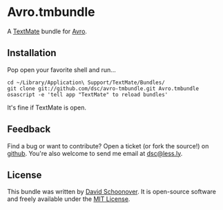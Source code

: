 # Avro.tmbundle

A [TextMate](http://macromates.com) bundle for [Avro](http://avro.apache.org).


## Installation

Pop open your favorite shell and run...

    cd ~/Library/Application\ Support/TextMate/Bundles/
    git clone git://github.com/dsc/avro-tmbundle.git Avro.tmbundle
    osascript -e 'tell app "TextMate" to reload bundles'

It's fine if TextMate is open.


## Feedback

Find a bug or want to contribute? Open a ticket (or fork the source!) on [github][project]. 
You're also welcome to send me email at [dsc@less.ly][dsc_email].


## License

This bundle was written by [David Schoonover][dsc]. It is open-source software and freely available under the [MIT License][mit_license].


[project]: https://github.com/dsc/avro-tmbundle "Avro.tmbundle on GitHub"
[dsc]: https://github.com/dsc "David Schoonover"
[dsc_email]: mailto:dsc+avro-tmbundle@less.ly?subject=Avro.tmbundle "dsc@less.ly"
[mit_license]: http://dsc.mit-license.org/ "MIT License"
